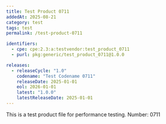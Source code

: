 ```yaml
---
title: Test Product 0711
addedAt: 2025-08-21
category: test
tags: test
permalink: /test-product-0711

identifiers:
  - cpe: cpe:2.3:a:testvendor:test_product_0711
  - purl: pkg:generic/test_product_0711@1.0.0

releases:
  - releaseCycle: "1.0"
    codename: "Test Codename 0711"
    releaseDate: 2025-01-01
    eol: 2026-01-01
    latest: "1.0.0"
    latestReleaseDate: 2025-01-01
---
```


This is a test product file for performance testing. Number: 0711
